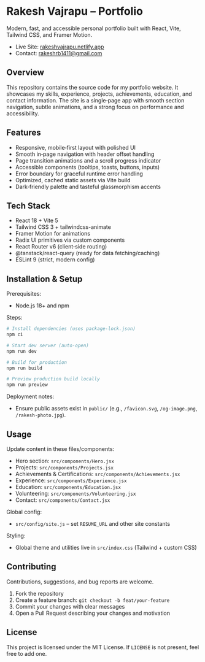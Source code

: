 # Rakesh Vajrapu – Portfolio

Modern, fast, and accessible personal portfolio built with React, Vite, Tailwind CSS, and Framer Motion.

- Live Site: [rakeshvajrapu.netlify.app](https://rakeshvajrapu.netlify.app/)
- Contact: [rakeshrb1411@gmail.com](mailto:rakeshrb1411@gmail.com)

## Overview

This repository contains the source code for my portfolio website. It showcases my skills, experience, projects, achievements, education, and contact information. The site is a single‑page app with smooth section navigation, subtle animations, and a strong focus on performance and accessibility.

## Features

- Responsive, mobile‑first layout with polished UI
- Smooth in‑page navigation with header offset handling
- Page transition animations and a scroll progress indicator
- Accessible components (tooltips, toasts, buttons, inputs)
- Error boundary for graceful runtime error handling
- Optimized, cached static assets via Vite build
- Dark‑friendly palette and tasteful glassmorphism accents

## Tech Stack

- React 18 + Vite 5
- Tailwind CSS 3 + tailwindcss-animate
- Framer Motion for animations
- Radix UI primitives via custom components
- React Router v6 (client‑side routing)
- @tanstack/react-query (ready for data fetching/caching)
- ESLint 9 (strict, modern config)

## Installation & Setup

Prerequisites:

- Node.js 18+ and npm

Steps:

```powershell
# Install dependencies (uses package-lock.json)
npm ci

# Start dev server (auto-open)
npm run dev

# Build for production
npm run build

# Preview production build locally
npm run preview
```

Deployment notes:

- Ensure public assets exist in `public/` (e.g., `/favicon.svg`, `/og-image.png`, `/rakesh-photo.jpg`).

## Usage

Update content in these files/components:

- Hero section: `src/components/Hero.jsx`
- Projects: `src/components/Projects.jsx`
- Achievements & Certifications: `src/components/Achievements.jsx`
- Experience: `src/components/Experience.jsx`
- Education: `src/components/Education.jsx`
- Volunteering: `src/components/Volunteering.jsx`
- Contact: `src/components/Contact.jsx`

Global config:

- `src/config/site.js` – set `RESUME_URL` and other site constants

Styling:

- Global theme and utilities live in `src/index.css` (Tailwind + custom CSS)

## Contributing

Contributions, suggestions, and bug reports are welcome.

1. Fork the repository
2. Create a feature branch: `git checkout -b feat/your-feature`
3. Commit your changes with clear messages
4. Open a Pull Request describing your changes and motivation

## License

This project is licensed under the MIT License. If `LICENSE` is not present, feel free to add one.
